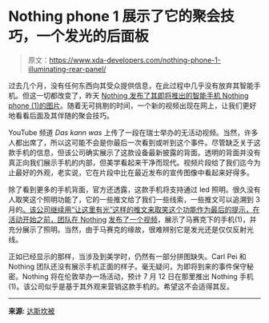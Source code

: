 # Nothing phone 1 展示了它的聚会技巧，一个发光的后面板

> 原文：<https://www.xda-developers.com/nothing-phone-1-illuminating-rear-panel/>

过去几个月，没有任何东西向其受众提供信息，在此过程中几乎没有放弃其智能手机。但这一切都改变了，昨天 [Nothing 发布了其即将推出的智能手机 Nothing phone (1)的图片](https://www.xda-developers.com/early-look-upcoming-nothing-phone-1/)。随着无可挑剔的时间，一个新的视频出现在网上，让我们更好地看看后面及其伴随的聚会技巧。

YouTube 频道 *Das kann was* 上传了一段在瑞士举办的无活动视频。当然，许多人都出席了，所以这可能不会是你最后一次看到或听到这个事件。尽管缺乏关于这款手机的信息，但该公司确实展示了这款设备最新披露的背面。透明的背面并没有真正向我们展示手机的内部，但美学看起来干净而现代。视频片段给了我们迄今为止最好的外观，老实说，它在片段中比在最近发布的宣传图像中看起来好得多。

除了看到更多的手机背面，官方还透露，这款手机将支持通过 led 照明。很久没有人取笑这个照明功能了，它的一些推文给了我们一些线索，一些推文可以追溯到 3 月的[。该公司继续用“让这里有光”这样的推文来取笑这个功能作为最后的提示，在活动开始之前，团队在 Nothing](https://twitter.com/nothing/status/1506638947555979272) [发布了一个视频](https://www.youtube.com/watch?v=qrGuV-0g-bU)，展示了马赛克下的手机(1)，并充分展示了照明。当然，由于马赛克的缘故，很难辨别它是发光还是仅仅反射光线。

正如已经显示的那样，当涉及到美学时，仍然有一部分拼图缺失。Carl Pei 和 Nothing 团队还没有展示手机正面的样子。毫无疑问，为即将到来的事件保守秘密。Nothing 将在伦敦举办一场活动，预计 7 月 12 日在那里推出 Nothing 手机(1)。该公司似乎是基于其外观来营销这款手机的。希望这不会适得其反。

* * *

**来源:** [达斯坎被](https://www.youtube.com/c/Daskannwas)